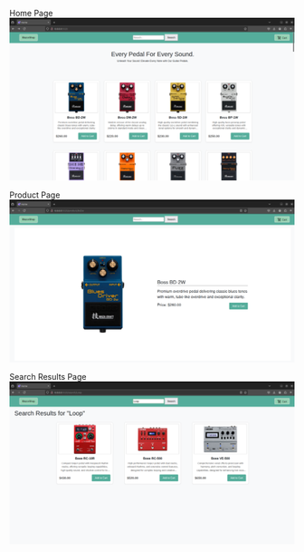Home Page
![Home-Page](./wwwroot/images/home-page.png)

Product Page
![Product-Page](./wwwroot/images/product-page.png)

Search Results Page
![Search-Page](./wwwroot/images/search-page.png)
